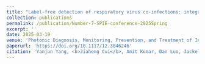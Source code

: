 ```yaml
---
title: "Label-free detection of respiratory virus co-infections: integrating surface-enhanced Raman scattering with deep learning"
collection: publications
permalink: /publication/Number-7-SPIE-conference-2025Spring
excerpt: ''
date: 2025-03-19
venue: 'Photonic Diagnosis, Monitoring, Prevention, and Treatment of Infections and Inflammatory Diseases 2025'
paperurl: 'https://doi.org/10.1117/12.3046246'
citation: 'Yanjun Yang, <b>Jiaheng Cui</b>, Amit Kumar, Dan Luo, Jackelyn Murray, Les Jones, Xianyan Chen, Sebastian Hülck, Ralph A. Tripp, and Yiping Zhao  "Label-free detection of respiratory virus co-infections: integrating surface-enhanced Raman scattering with deep learning", Proc. SPIE 13298, Photonic Diagnosis, Monitoring, Prevention, and Treatment of Infections and Inflammatory Diseases 2025, 1329802 (19 March 2025).'
---
```


